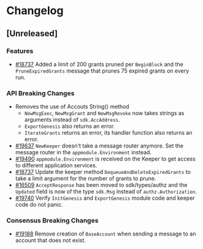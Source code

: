 <!--
Guiding Principles:
Changelogs are for humans, not machines.
There should be an entry for every single version.
The same types of changes should be grouped.
Versions and sections should be linkable.
The latest version comes first.
The release date of each version is displayed.
Mention whether you follow Semantic Versioning.
Usage:
Change log entries are to be added to the Unreleased section under the
appropriate stanza (see below). Each entry should ideally include a tag and
the Github issue reference in the following format:
* (<tag>) [#<issue-number>] Changelog message.
Types of changes (Stanzas):
"Features" for new features.
"Improvements" for changes in existing functionality.
"Deprecated" for soon-to-be removed features.
"Bug Fixes" for any bug fixes.
"API Breaking" for breaking exported APIs used by developers building on SDK.
Ref: https://keepachangelog.com/en/1.0.0/
-->

# Changelog

## [Unreleased]

### Features

* [#18737](https://github.com/cosmos/cosmos-sdk/pull/18737) Added a limit of 200 grants pruned per `BeginBlock` and the `PruneExpiredGrants` message that prunes 75 expired grants on every run.

### API Breaking Changes

* []() Removes the use of Accouts String() method
    * `NewMsgExec`, `NewMsgGrant` and `NewMsgRevoke` now takes strings as arguments instead of `sdk.AccAddress`.
    * `ExportGenesis` also returns an error.
    * `IterateGrants` returns an error, its handler function also returns an error.
* [#19637](https://github.com/cosmos/cosmos-sdk/pull/19637) `NewKeeper` doesn't take a message router anymore. Set the message router in the `appmodule.Environment` instead.
* [#19490](https://github.com/cosmos/cosmos-sdk/pull/19490) `appmodule.Environment` is received on the Keeper to get access to different application services.
* [#18737](https://github.com/cosmos/cosmos-sdk/pull/18737) Update the keeper method `DequeueAndDeleteExpiredGrants` to take a limit argument for the number of grants to prune.
* [#16509](https://github.com/cosmos/cosmos-sdk/pull/16509) `AcceptResponse` has been moved to sdk/types/authz and the `Updated` field is now of the type `sdk.Msg` instead of `authz.Authorization`.
* [#19740](https://github.com/cosmos/cosmos-sdk/pull/19740) Verify `InitGenesis` and `ExportGenesis` module code and keeper code do not panic.
### Consensus Breaking Changes

* [#19188](https://github.com/cosmos/cosmos-sdk/pull/19188) Remove creation of `BaseAccount` when sending a message to an account that does not exist.
